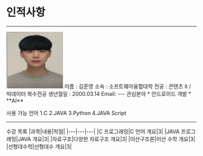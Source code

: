 # 인적사항
---
<img src=KJY.jpg height=150 width=150>
이름 : 김준영
소속 : 소프트웨어융합대학   
전공 : 콘텐츠 it / 빅데이터 복수전공
생년월일 : 2000.03.14
Email:<kkmtk00314@naver.com>
---
관심분야   
* 안드로이드 개발
* **AI**

사용 가능 언어
1.C
2.JAVA
3.Python
4.JAVA Script

---------------------
수강 목록
|과목|내용|학점|
|---|---|---|
|C 프로그래밍|C 언어 개요|3|
|JAVA 프로그래밍|JAVA 개요|3|
|자료구조|다양한 자료구조 개요|3|
|이산구조론|이산 수학 개요|3|
|선형대수학|선형대수 개요|3|
